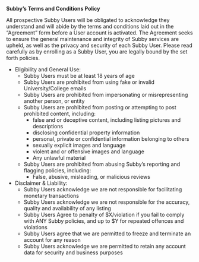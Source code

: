  **__Subby’s Terms and Conditions Policy__**

All  prospective Subby Users will be obligated to acknowledge they understand and will abide by the terms and conditions laid out in the “Agreement” form before a User account is activated.
The Agreement seeks to ensure the general maintenance and integrity of Subby services are upheld, as well as the  privacy and security of each Subby User.
Please read carefully as by enrolling as a Subby User, you are legally bound by the set forth policies.
* Eligibility and General Use: 
  * Subby Users must be at least 18 years of age 
  * Subby Users are prohibited from using fake or invalid University/College emails 
  * Subby Users are prohibited from impersonating or misrepresenting another person, or entity
  * Subby Users are prohibited from posting or attempting to post prohibited content, including:
    * false and or deceptive content, including listing pictures and descriptions
    * disclosing confidential property information 
    * personal, private or confidential information belonging to others
    * sexually explicit images and language 
    * violent and or offensive images and language  
    * Any unlawful material 
  * Subby Users are prohibited from abusing Subby’s reporting and flagging policies, including:
    * False, abusive, misleading, or malicious reviews 
* Disclaimer & Liability:
  * Subby Users acknowledge we are not responsible for facilitating monetary transactions
  * Subby Users acknowledge we are not responsible for the accuracy, quality and availability of any listing 
  * Subby Users Agree to penalty of $X/violation if  you fail to comply with ANY Subby policies, and up to $Y for repeated offences and violations
  * Subby Users agree that we  are permitted to freeze and terminate an account for any reason
  * Subby Users acknowledge we are permitted to retain any account data for security and business purposes 
  
  



